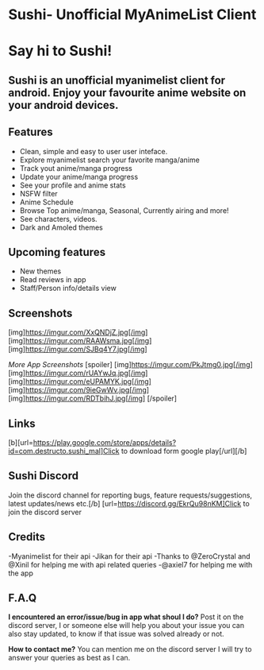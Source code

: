 # Sushi- Unofficial MyAnimeList Client
# **Say hi to Sushi!**

## Sushi is an unofficial myanimelist client for android. Enjoy your favourite anime website on your android devices.

## Features
- Clean, simple and easy to user user inteface.
- Explore myanimelist search your favorite manga/anime
- Track yout anime/manga progress
- Update your anime/manga progress
- See your profile and anime stats
- NSFW filter
- Anime Schedule
- Browse Top anime/manga, Seasonal, Currently airing and more!
- See characters, videos.
- Dark and Amoled themes



## **Upcoming features**
- New themes
- Read reviews in app
- Staff/Person info/details view


## **Screenshots**
[img]https://imgur.com/XxQNDjZ.jpg[/img] [img]https://imgur.com/RAAWsma.jpg[/img] [img]https://imgur.com/SJBq4Y7.jpg[/img]

*More App Screenshots*
[spoiler]
[img]https://imgur.com/PkJtmg0.jpg[/img]
[img]https://imgur.com/rUAYwJq.jpg[/img]
[img]https://imgur.com/eUPAMYK.jpg[/img]
[img]https://imgur.com/9ieGwWv.jpg[/img]
[img]https://imgur.com/RDTbihJ.jpg[/img]
[/spoiler]



## **Links**

[b][url=https://play.google.com/store/apps/details?id=com.destructo.sushi_mal]Click to download form google play[/url][/b]



## **Sushi Discord**
Join the discord channel for reporting bugs, feature requests/suggestions, latest updates/news etc.[/b]
[url=https://discord.gg/EkrQu98nKM]Click to join the discord server
 
## **Credits**

-Myanimelist for their api
-Jikan for their api
-Thanks to @ZeroCrystal and @Xinil for
 helping me with api related queries
-@axiel7 for helping me with the app


## **F.A.Q**

**I encountered an error/issue/bug in app what shoul I do?**
    Post it on the discord server, I or someone else will help you about your issue you can also stay updated, to know if that issue was solved already or not.

**How to contact me?**
    You can mention me on the discord server I will try to answer your queries as best as I can.



